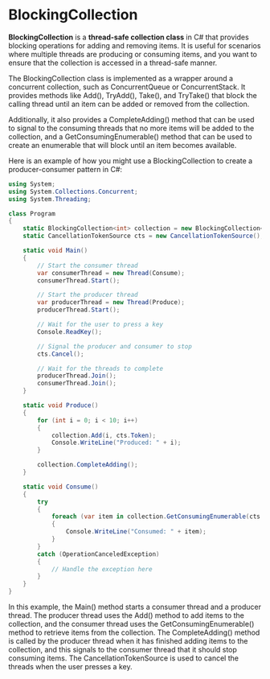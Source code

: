# BlockingCollection<T>
  
**BlockingCollection<T>** is a **thread-safe collection class** in C# that provides blocking operations for adding and removing items. It is useful for scenarios where multiple threads are producing or consuming items, and you want to ensure that the collection is accessed in a thread-safe manner. 
  
The BlockingCollection<T> class is implemented as a wrapper around a concurrent collection, such as ConcurrentQueue<T> or ConcurrentStack<T>. It provides methods like Add(), TryAdd(), Take(), and TryTake() that block the calling thread until an item can be added or removed from the collection. 
  
Additionally, it also provides a CompleteAdding() method that can be used to signal to the consuming threads that no more items will be added to the collection, and a GetConsumingEnumerable() method that can be used to create an enumerable that will block until an item becomes available.


Here is an example of how you might use a BlockingCollection<T> to create a producer-consumer pattern in C#:

``` C#
using System;
using System.Collections.Concurrent;
using System.Threading;

class Program
{
    static BlockingCollection<int> collection = new BlockingCollection<int>(new ConcurrentQueue<int>());
    static CancellationTokenSource cts = new CancellationTokenSource();

    static void Main()
    {
        // Start the consumer thread
        var consumerThread = new Thread(Consume);
        consumerThread.Start();

        // Start the producer thread
        var producerThread = new Thread(Produce);
        producerThread.Start();

        // Wait for the user to press a key
        Console.ReadKey();

        // Signal the producer and consumer to stop
        cts.Cancel();

        // Wait for the threads to complete
        producerThread.Join();
        consumerThread.Join();
    }

    static void Produce()
    {
        for (int i = 0; i < 10; i++)
        {
            collection.Add(i, cts.Token);
            Console.WriteLine("Produced: " + i);
        }

        collection.CompleteAdding();
    }

    static void Consume()
    {
        try
        {
            foreach (var item in collection.GetConsumingEnumerable(cts.Token))
            {
                Console.WriteLine("Consumed: " + item);
            }
        }
        catch (OperationCanceledException)
        {
            // Handle the exception here
        }
    }
}
```

In this example, the Main() method starts a consumer thread and a producer thread. The producer thread uses the Add() method to add items to the collection, and the consumer thread uses the GetConsumingEnumerable() method to retrieve items from the collection. The CompleteAdding() method is called by the producer thread when it has finished adding items to the collection, and this signals to the consumer thread that it should stop consuming items. The CancellationTokenSource is used to cancel the threads when the user presses a key.

